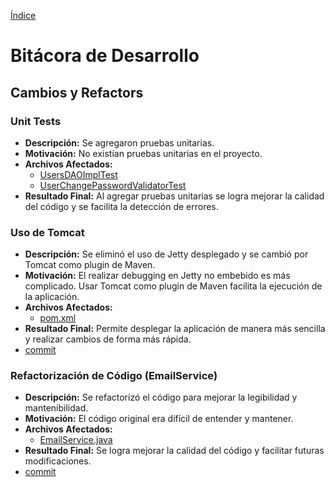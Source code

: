 [Índice](../CSDT-2024.md)
# Bitácora de Desarrollo

## Cambios y Refactors

### Unit Tests

- **Descripción:** Se agregaron pruebas unitarias.
- **Motivación:** No existían pruebas unitarias en el proyecto.
- **Archivos Afectados:**
  - [UsersDAOImplTest](../src/test/java/com/yummyfoods/spring/dao/UsersDAOImplTest.java)
  - [UserChangePasswordValidatorTest](../src/test/java/com/yummyfoods/spring/validator/UserChangePasswordValidatorTest.java)
- **Resultado Final:** Al agregar pruebas unitarias se logra mejorar la calidad del código y se facilita la detección de errores.

### Uso de Tomcat
- **Descripción:** Se eliminó el uso de Jetty desplegado y se cambió por Tomcat como plugin de Maven.
- **Motivación:** El realizar debugging en Jetty no embebido es más complicado. Usar Tomcat como plugin de Maven facilita la ejecución de la aplicación.
- **Archivos Afectados:**
  - [pom.xml](../pom.xml) 
- **Resultado Final:** Permite desplegar la aplicación de manera más sencilla y realizar cambios de forma más rápida.
- [commit](https://github.com/CSDT-ECI/Julian-Benitez-YummyFoods/pull/5/commits/77e1d0d363288d9b2c973326481dca57605efd8b)

### Refactorización de Código (EmailService)
- **Descripción:** Se refactorizó el código para mejorar la legibilidad y mantenibilidad.
- **Motivación:** El código original era difícil de entender y mantener.
- **Archivos Afectados:**
  - [EmailService.java](../src/main/java/com/yummyfoods/spring/service/EmailService.java)
- **Resultado Final:** Se logra mejorar la calidad del código y facilitar futuras modificaciones.
- [commit](https://github.com/CSDT-ECI/Julian-Benitez-YummyFoods/pull/5/commits/a1d80fa596d3356464d58f0345326a8744a962b7)
